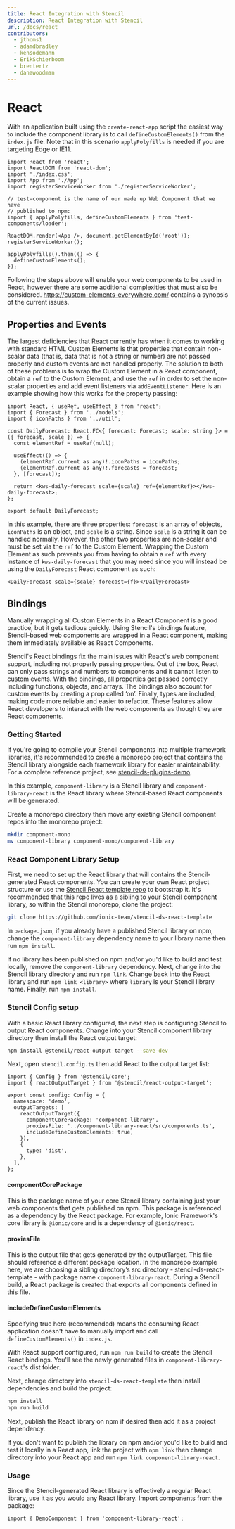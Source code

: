 ```yaml
---
title: React Integration with Stencil
description: React Integration with Stencil
url: /docs/react
contributors:
  - jthoms1
  - adamdbradley
  - kensodemann
  - ErikSchierboom
  - brentertz
  - danawoodman
---
```

# React

With an application built using the `create-react-app` script the easiest way to include the component library is to call `defineCustomElements()` from the `index.js` file.
Note that in this scenario `applyPolyfills` is needed if you are targeting Edge or IE11.

```tsx
import React from 'react';
import ReactDOM from 'react-dom';
import './index.css';
import App from './App';
import registerServiceWorker from './registerServiceWorker';

// test-component is the name of our made up Web Component that we have
// published to npm:
import { applyPolyfills, defineCustomElements } from 'test-components/loader';

ReactDOM.render(<App />, document.getElementById('root'));
registerServiceWorker();

applyPolyfills().then(() => {
  defineCustomElements();
});
```

Following the steps above will enable your web components to be used in React, however there are some additional complexities that must also be considered.  https://custom-elements-everywhere.com/ contains a synopsis of the current issues.

## Properties and Events

The largest deficiencies that React currently has when it comes to working with standard HTML Custom Elements is that properties that contain non-scalar data (that is, data that is not a string or number) are not passed properly and custom events are not handled properly. The solution to both of these problems is to wrap the Custom Element in a React component, obtain a `ref` to the Custom Element, and use the `ref` in order to set the non-scalar properties and add event listeners via `addEventListener`. Here is an example showing how this works for the property passing:

```tsx
import React, { useRef, useEffect } from 'react';
import { Forecast } from '../models';
import { iconPaths } from '../util';

const DailyForecast: React.FC<{ forecast: Forecast; scale: string }> = ({ forecast, scale }) => {
  const elementRef = useRef(null);

  useEffect(() => {
    (elementRef.current as any)!.iconPaths = iconPaths;
    (elementRef.current as any)!.forecasts = forecast;
  }, [forecast]);

  return <kws-daily-forecast scale={scale} ref={elementRef}></kws-daily-forecast>;
};

export default DailyForecast;
```

In this example, there are three properties: `forecast` is an array of objects, `iconPaths` is an object, and `scale` is a string. Since `scale` is a string it can be handled normally. However, the other two properties are non-scalar and must be set via the `ref` to the Custom Element. Wrapping the Custom Element as such prevents you from having to obtain a `ref` with every instance of `kws-daily-forecast` that you may need since you will instead be using the `DailyForecast` React component as such:

```tsx
<DailyForecast scale={scale} forecast={f}></DailyForecast>
```

## Bindings

Manually wrapping all Custom Elements in a React Component is a good practice, but it gets tedious quickly. Using Stencil's bindings feature, Stencil-based web components are wrapped in a React component, making them immediately available as React Components.

Stencil's React bindings fix the main issues with React's web component support, including not properly passing properties. Out of the box, React can only pass strings and numbers to components and it cannot listen to custom events. With the bindings, all properties get passed correctly including functions, objects, and arrays. The bindings also account for custom events by creating a prop called ‘on<EventName>’. Finally, types are included, making code more reliable and easier to refactor. These features allow React developers to interact with the web components as though they are React components.

### Getting Started

If you're going to compile your Stencil components into multiple framework libraries, it's recommended to create a monorepo project that contains the Stencil library alongside each framework library for easier maintainability. For a complete reference project, see [stencil-ds-plugins-demo](https://github.com/ionic-team/stencil-ds-plugins-demo).

In this example, `component-library` is a Stencil library and `component-library-react` is the React library where Stencil-based React components will be generated.

Create a monorepo directory then move any existing Stencil component repos into the monorepo project:

```bash
mkdir component-mono
mv component-library component-mono/component-library
```

### React Component Library Setup

First, we need to set up the React library that will contains the Stencil-generated React components. You can create your own React project structure or use the [Stencil React template repo](https://github.com/ionic-team/stencil-ds-react-template) to bootstrap it. It's recommended that this repo lives as a sibling to your Stencil component library, so within the Stencil monorepo, clone the project:

```bash
git clone https://github.com/ionic-team/stencil-ds-react-template
```

In `package.json`, if you already have a published Stencil library on npm, change the `component-library` dependency name to your library name then run `npm install`.

If no library has been published on npm and/or you'd like to build and test locally, remove the `component-library` dependency. Next, change into the Stencil library directory and run `npm link`. Change back into the React library and run `npm link <library>` where `library` is your Stencil library name. Finally, run `npm install`.

### Stencil Config setup

With a basic React library configured, the next step is configuring Stencil to output React components. Change into your Stencil component library directory then install the React output target:

```bash
npm install @stencil/react-output-target --save-dev
```

Next, open `stencil.config.ts` then add React to the output target list:

```tsx
import { Config } from '@stencil/core';
import { reactOutputTarget } from '@stencil/react-output-target';

export const config: Config = {
  namespace: 'demo',
  outputTargets: [
    reactOutputTarget({
      componentCorePackage: 'component-library',
      proxiesFile: '../component-library-react/src/components.ts',
      includeDefineCustomElements: true,
    }),
    {
      type: 'dist',
    },
  ],
};
```

#### componentCorePackage

This is the package name of your core Stencil library containing just your web components that gets published on npm. This package is referenced as a dependency by the React package. For example, Ionic Framework's core library is `@ionic/core` and is a dependency of `@ionic/react`.

#### proxiesFile

This is the output file that gets generated by the outputTarget. This file should reference a different package location. In the monorepo example here, we are choosing a sibling directory’s src directory - stencil-ds-react-template - with package name `component-library-react`. During a Stencil build, a React package is created that exports all components defined in this file.

#### includeDefineCustomElements

Specifying true here (recommended) means the consuming React application doesn't have to manually import and call `defineCustomElements()` in `index.js`.


With React support configured, run `npm run build` to create the Stencil React bindings. You'll see the newly generated files in `component-library-react`'s dist folder.

Next, change directory into `stencil-ds-react-template` then install dependencies and build the project:

```bash
npm install
npm run build
```

Next, publish the React library on npm if desired then add it as a project dependency.

If you don't want to publish the library on npm and/or you'd like to build and test it locally in a React app, link the project with `npm link` then change directory into your React app and run `npm link component-library-react`.

### Usage

Since the Stencil-generated React library is effectively a regular React library, use it as you would any React library. Import components from the package:

```tsx
import { DemoComponent } from 'component-library-react';
```
